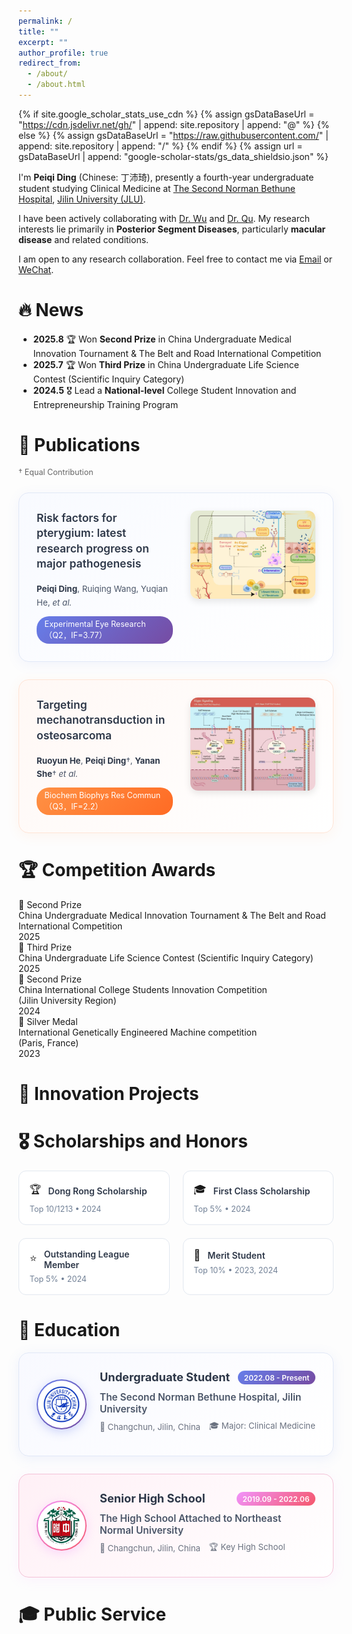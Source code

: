 ```yaml
---
permalink: /
title: ""
excerpt: ""
author_profile: true
redirect_from: 
  - /about/
  - /about.html
---
```


{% if site.google_scholar_stats_use_cdn %}
{% assign gsDataBaseUrl = "https://cdn.jsdelivr.net/gh/" | append: site.repository | append: "@" %}
{% else %}
{% assign gsDataBaseUrl = "https://raw.githubusercontent.com/" | append: site.repository | append: "/" %}
{% endif %}
{% assign url = gsDataBaseUrl | append: "google-scholar-stats/gs_data_shieldsio.json" %}

<span class='anchor' id='about-me'></span>

I'm **Peiqi Ding** (Chinese: 丁沛琦), presently a fourth-year undergraduate student studying Clinical Medicine at [The Second Norman Bethune Hospital](http://113.45.131.203:9099/home), [Jilin University (JLU)](https://www.jlu.edu.cn/).

I have been actively collaborating with [Dr. Wu](http://113.45.131.203:9099/zjtd/yjks23/ykyy32/ydbk2/content_101151) and [Dr. Qu](https://medicine.jlu.edu.cn/info/1251/13274.htm). My research interests lie primarily in **Posterior Segment Diseases**, particularly **macular disease** and related conditions.

I am open to any research collaboration. Feel free to contact me via [Email](dingpq9922@163.com) or <a href="#" onclick="showWeChatQR(); return false;">WeChat</a>.

<!-- WeChat QR Code Modal -->
<div id="wechatModal" style="display: none; position: fixed; z-index: 1000; left: 0; top: 0; width: 100%; height: 100%; background-color: rgba(0,0,0,0.5);" onclick="closeWeChatQR()">
  <div style="position: relative; margin: 10% auto; width: 300px; background: white; border-radius: 16px; padding: 2em; text-align: center; box-shadow: 0 8px 32px rgba(0,0,0,0.3);" onclick="event.stopPropagation()">
    <div style="display: flex; justify-content: space-between; align-items: center; margin-bottom: 1em;">
      <h3 style="margin: 0; color: #2d3748; font-size: 1.2em;">WeChat QR Code</h3>
      <span style="cursor: pointer; font-size: 1.5em; color: #999; font-weight: bold;" onclick="closeWeChatQR()">&times;</span>
    </div>
    <img src="images/wechat-qr.png" alt="WeChat QR Code" style="width: 200px; height: 200px; border-radius: 12px; box-shadow: 0 4px 16px rgba(0, 0, 0, 0.1); margin: 1em 0;" onerror="this.style.display='none'; this.nextElementSibling.style.display='block';" />
    <div style="display: none; padding: 1em; background: #f8f9fa; border-radius: 8px; color: #666; font-size: 0.9em;">
      📱 WeChat QR code will be displayed here<br>
      <small>Please add wechat-qr.png to the images/ folder</small>
    </div>
    <p style="color: #666; font-size: 0.9em; margin: 1em 0 0 0;">Scan to add me on WeChat</p>
  </div>
</div>

<script>
function showWeChatQR() {
  document.getElementById('wechatModal').style.display = 'block';
  document.body.style.overflow = 'hidden'; // 防止背景滚动
}

function closeWeChatQR() {
  document.getElementById('wechatModal').style.display = 'none';
  document.body.style.overflow = 'auto'; // 恢复滚动
}

// ESC键关闭弹窗
document.addEventListener('keydown', function(event) {
  if (event.key === 'Escape') {
    closeWeChatQR();
  }
});
</script>

# 🔥 News

- **2025.8** 🏆 Won **Second Prize** in China Undergraduate Medical Innovation Tournament & The Belt and Road International Competition
- **2025.7** 🏆 Won **Third Prize** in China Undergraduate Life Science Contest (Scientific Inquiry Category)
- **2024.5** 🎖️ Lead a **National-level** College Student Innovation and Entrepreneurship Training Program

<!--
# 📝 Publications 
*前面的世界，以后再来探索吧*
-->

# 📃 Publications
<div style="color: #666; font-size: 0.9em; margin-bottom: 2em;">† Equal Contribution</div>
<div style="display: grid; gap: 2em;">
  <div style="background: linear-gradient(135deg, #f8faff 0%, #ffffff 100%); border: 1px solid #e1e8f7; border-radius: 16px; padding: 2em; transition: all 0.3s ease; box-shadow: 0 4px 20px rgba(102, 126, 234, 0.08);">
    <div style="display: flex; gap: 2em; align-items: flex-start;">
      <div style="flex: 1;">
        <h3 style="color: #2d3748; font-size: 1.25em; font-weight: 600; margin: 0 0 1em 0; line-height: 1.4;">
          Risk factors for pterygium: latest research progress on major pathogenesis
        </h3>
        <div style="color: #4a5568; font-size: 0.95em; margin-bottom: 0.8em; line-height: 1.6;">
          <strong style="color: #2d3748;">Peiqi Ding</strong>, Ruiqing Wang, Yuqian He, <em>et al.</em>
        </div>
        <div style="display: inline-block; background: linear-gradient(135deg, #667eea 0%, #764ba2 100%); padding: 0.4em 1em; border-radius: 20px; color: white; font-size: 0.9em;">
          Experimental Eye Research（Q2，IF=3.77）
        </div>
      </div>
      <div style="flex: 0 0 200px;">
        <img src="images/paper1.jpg" alt="Pterygium Research Framework" style="width: 100%; border-radius: 12px; box-shadow: 0 4px 12px rgba(0, 0, 0, 0.1);" />
      </div>
    </div>
  </div>

  <div style="background: linear-gradient(135deg, #fff8f5 0%, #ffffff 100%); border: 1px solid #ffe4d5; border-radius: 16px; padding: 2em; transition: all 0.3s ease; box-shadow: 0 4px 20px rgba(255, 145, 68, 0.08);">
    <div style="display: flex; gap: 2em; align-items: flex-start;">
      <div style="flex: 1;">
        <h3 style="color: #2d3748; font-size: 1.25em; font-weight: 600; margin: 0 0 1em 0; line-height: 1.4;">
          Targeting mechanotransduction in osteosarcoma
        </h3>
        <div style="color: #4a5568; font-size: 0.95em; margin-bottom: 0.8em; line-height: 1.6;">
          <strong style="color: #2d3748;">Ruoyun He</strong>, <strong style="color: #2d3748;">Peiqi Ding</strong>†, <strong style="color: #2d3748;">Yanan She</strong>† <em>et al.</em>
        </div>
        <div style="display: inline-block; background: linear-gradient(135deg, #ff9144 0%, #ff6b24 100%); padding: 0.4em 1em; border-radius: 20px; color: white; font-size: 0.9em;">
          Biochem Biophys Res Commun（Q3，IF=2.2）
        </div>
      </div>
      <div style="flex: 0 0 200px;">
        <img src="images/paper2.jpg" alt="Osteosarcoma Research" style="width: 100%; border-radius: 12px; box-shadow: 0 4px 12px rgba(0, 0, 0, 0.1);" />
      </div>
    </div>
  </div>
</div>

# 🏆 Competition Awards

<div class="award-item">
  <span class="award-medal silver">🥈 Second Prize</span>
  <div class="award-details">
    <div class="award-title">China Undergraduate Medical Innovation Tournament & The Belt and Road International Competition</div>
    <div class="award-year">2025</div>
  </div>
</div>

<div class="award-item">
  <span class="award-medal bronze">🥉 Third Prize</span>
  <div class="award-details">
    <div class="award-title">China Undergraduate Life Science Contest (Scientific Inquiry Category)</div>
    <div class="award-year">2025</div>
  </div>
</div>

<div class="award-item">
  <span class="award-medal silver">🥈 Second Prize</span>
  <div class="award-details">
    <div class="award-title">China International College Students Innovation Competition</div>
    <div class="award-location">(Jilin University Region)</div>
    <div class="award-year">2024</div>
  </div>
</div>

<div class="award-item">
  <span class="award-medal silver">🥈 Silver Medal</span>
  <div class="award-details">
    <div class="award-title">International Genetically Engineered Machine competition</div>
    <div class="award-location">(Paris, France)</div>
    <div class="award-year">2023</div>
  </div>
</div>

# 📃 Innovation Projects



# 🎖 Scholarships and Honors

<div style="display: grid; grid-template-columns: repeat(2, 1fr); gap: 1.5em;">
  <div style="background: #ffffff; border: 1px solid #e2e8f0; border-radius: 12px; padding: 1.2em;">
    <div style="display: flex; align-items: center; gap: 0.8em; margin-bottom: 0.5em;">
      <span style="font-size: 1.2em;">🏆</span>
      <h3 style="color: #2d3748; font-size: 1em; font-weight: 600; margin: 0;">Dong Rong Scholarship</h3>
    </div>
    <div style="color: #718096; font-size: 0.9em;">
      Top 10/1213 • 2024
    </div>
  </div>

  <div style="background: #ffffff; border: 1px solid #e2e8f0; border-radius: 12px; padding: 1.2em;">
    <div style="display: flex; align-items: center; gap: 0.8em; margin-bottom: 0.5em;">
      <span style="font-size: 1.2em;">🎓</span>
      <h3 style="color: #2d3748; font-size: 1em; font-weight: 600; margin: 0;">First Class Scholarship</h3>
    </div>
    <div style="color: #718096; font-size: 0.9em;">
      Top 5% • 2024
    </div>
  </div>

  <div style="background: #ffffff; border: 1px solid #e2e8f0; border-radius: 12px; padding: 1.2em;">
    <div style="display: flex; align-items: center; gap: 0.8em; margin-bottom: 0.5em;">
      <span style="font-size: 1.2em;">⭐</span>
      <h3 style="color: #2d3748; font-size: 1em; font-weight: 600; margin: 0;">Outstanding League Member</h3>
    </div>
    <div style="color: #718096; font-size: 0.9em;">
      Top 5% • 2024
    </div>
  </div>

  <div style="background: #ffffff; border: 1px solid #e2e8f0; border-radius: 12px; padding: 1.2em;">
    <div style="display: flex; align-items: center; gap: 0.8em; margin-bottom: 0.5em;">
      <span style="font-size: 1.2em;">🌟</span>
      <h3 style="color: #2d3748; font-size: 1em; font-weight: 600; margin: 0;">Merit Student</h3>
    </div>
    <div style="color: #718096; font-size: 0.9em;">
      Top 10% • 2023, 2024
    </div>
  </div>
</div>

# 📖 Education

<div style="background: linear-gradient(135deg, #f8f9ff 0%, #ffffff 100%); border: 1px solid #e1e8f7; border-radius: 16px; padding: 2em; margin-bottom: 2em; box-shadow: 0 4px 20px rgba(102, 126, 234, 0.1); transition: all 0.3s ease;">
  <div style="display: flex; align-items: center; gap: 1.5em;">
    <div style="flex: 0 0 80px;">
      <div style="width: 80px; height: 80px; border-radius: 50%; background: linear-gradient(135deg, #667eea 0%, #764ba2 100%); display: flex; align-items: center; justify-content: center; box-shadow: 0 4px 16px rgba(102, 126, 234, 0.3); position: relative;">
        <img src="images/jlu-logo.jpg" alt="Jilin University Logo" style="width: 60px; height: 60px; border-radius: 50%; object-fit: contain; background: white; padding: 8px; position: absolute;" onload="this.style.display='block';" onerror="this.style.display='none'; this.parentElement.querySelector('.fallback').style.display='flex';" />
        <div class="fallback" style="display: flex; color: white; font-weight: bold; font-size: 1.1em; align-items: center; justify-content: center; width: 100%; height: 100%; text-align: center;">JLU</div>
      </div>
    </div>
    <div style="flex: 1;">
      <div style="display: flex; justify-content: space-between; align-items: center; margin-bottom: 0.8em;">
        <h3 style="color: #2d3748; font-size: 1.3em; font-weight: 700; margin: 0; line-height: 1.2;">Undergraduate Student</h3>
        <span style="background: linear-gradient(135deg, #667eea 0%, #764ba2 100%); color: white; padding: 0.3em 0.8em; border-radius: 20px; font-size: 0.85em; font-weight: 600;">2022.08 - Present</span>
      </div>
      <div style="color: #4a5568; font-size: 1.1em; margin-bottom: 0.5em; font-weight: 600;">
        The Second Norman Bethune Hospital, Jilin University
      </div>
      <div style="display: flex; align-items: center; gap: 1em; margin-bottom: 0.5em;">
        <span style="color: #6b7280; font-size: 0.95em;">📍 Changchun, Jilin, China</span>
        <span style="color: #6b7280; font-size: 0.95em;">🎓 Major: Clinical Medicine</span>
      </div>
    </div>
  </div>
</div>

<div style="background: linear-gradient(135deg, #fff0f6 0%, #ffffff 100%); border: 1px solid #f4c2d7; border-radius: 16px; padding: 2em; margin-bottom: 2em; box-shadow: 0 4px 20px rgba(240, 147, 251, 0.1); transition: all 0.3s ease;">
  <div style="display: flex; align-items: center; gap: 1.5em;">
    <div style="flex: 0 0 80px;">
      <div style="width: 80px; height: 80px; border-radius: 50%; background: linear-gradient(135deg, #f093fb 0%, #f5576c 100%); display: flex; align-items: center; justify-content: center; box-shadow: 0 4px 16px rgba(240, 147, 251, 0.3); position: relative;">
        <img src="images/nenu-logo.png" alt="Northeast Normal University Logo" style="width: 60px; height: 60px; border-radius: 50%; object-fit: contain; background: white; padding: 8px; position: absolute;" onload="this.style.display='block';" onerror="this.style.display='none'; this.parentElement.querySelector('.fallback').style.display='flex';" />
        <div class="fallback" style="display: flex; color: white; font-weight: bold; font-size: 0.9em; align-items: center; justify-content: center; width: 100%; height: 100%; text-align: center;">NENU</div>
      </div>
    </div>
    <div style="flex: 1;">
      <div style="display: flex; justify-content: space-between; align-items: center; margin-bottom: 0.8em;">
        <h3 style="color: #2d3748; font-size: 1.3em; font-weight: 700; margin: 0; line-height: 1.2;">Senior High School</h3>
        <span style="background: linear-gradient(135deg, #f093fb 0%, #f5576c 100%); color: white; padding: 0.3em 0.8em; border-radius: 20px; font-size: 0.85em; font-weight: 600;">2019.09 - 2022.06</span>
      </div>
      <div style="color: #4a5568; font-size: 1.1em; margin-bottom: 0.5em; font-weight: 600;">
        The High School Attached to Northeast Normal University
      </div>
      <div style="display: flex; align-items: center; gap: 1em; margin-bottom: 0.5em;">
        <span style="color: #6b7280; font-size: 0.95em;">📍 Changchun, Jilin, China</span>
        <span style="color: #6b7280; font-size: 0.95em;">🏆 Key High School</span>
      </div>
    </div>
  </div>
</div>

# 🎓 Public Service



<!--
# 🎡 Activities
## Academic Services
*前面的世界，以后再来探索吧*
## Invited talks (Selected)
*前面的世界，以后再来探索吧*
-->

<!--
# 🔗 Useful Links
##  🤖 Course Recommendations

- *[高等数学-兆筱小分队](https://www.bilibili.com/video/BV1dJ411c7ab/?spm_id_from=333.788&vd_source=a8a064bcbd088bc6388119f018c52df7)*

- *[线性代数-limite](https://www.bilibili.com/video/BV1L7411a7Rz/?spm_id_from=333.999.0.0&vd_source=a8a064bcbd088bc6388119f018c52df7)*

- *[Essence of linear algebra](https://www.bilibili.com/video/BV1ys411472E/?spm_id_from=333.999.0.0&vd_source=a8a064bcbd088bc6388119f018c52df7)*

- *[Linear Algebra](https://www.youtube.com/watch?v=uUrt8xgdMbs&list=PLJV_el3uVTsNmr39gwbyV-0KjULUsN7fW)*

- *[汇编语言(王爽)](https://www.bilibili.com/video/BV1Wu411B72F/?spm_id_from=333.999.0.0&vd_source=a8a064bcbd088bc6388119f018c52df7)*

- *[c语言程序设计-翁凯](https://www.icourse163.org/spoc/course/zju-121004?tid=150003#/info)*

- *[CS231n Deep Learning for Computer Vision](http://cs231n.stanford.edu/)*

## 💻 Coding Skills

- *[GIT-菜鸟教程](https://www.runoob.com/git/git-tutorial.html)*

- *[Python最佳实践指南](http://itpcb.com/docs/pythonguide/)*

- *[Pytorch入门教程-小土堆](https://www.bilibili.com/video/BV1hE411t7RN/?spm_id_from=333.999.0.0&vd_source=a8a064bcbd088bc6388119f018c52df7)*

## 🧭 Examination or Study Guides

At present, I have no time to upload all the guides. If you need more, please send me an email (of course you need attach your grade, class and name).

-  *[网安导论知识点总结](https://github.com/1NormalGuy/1normalguy.github.io/raw/main/docs/dl.pdf)*

- *[指针数组 & 数组指针 & 二级指针 辨析](https://github.com/1NormalGuy/1normalguy.github.io/raw/main/docs/points.pdf)*

- *[2023年（2024届）网安院保研打分细则](https://github.com/1NormalGuy/1normalguy.github.io/raw/main/docs/2023baoyan.pdf)*

- *[武汉大学毕业论文&实验报告latex模版-overleaf](https://cn.overleaf.com/latex/templates/tagged/whu)*

-->

<!--## 📚 Textbooks

At present, I have no time to upload all the textbooks. If you need more, please send me an email (of course you need attach your grade, class and name).

- *[高等数学（下）-武汉大学](https://github.com/1NormalGuy/1normalguy.github.io/raw/main/docs\高等数学(上).pdf)*
-->


<!--
- 计算机设计大赛经验分享, Spring 2023. \[[Slides](https://github.com/AntigoneRandy/antigonerandy.github.io/raw/main/docs/ComputerDeignCompetition.pdf)\]

- 竞赛经验漫谈, Fall 2022. \[[Slides](https://github.com/AntigoneRandy/antigonerandy.github.io/raw/main/docs/Competitions-2022Fall.pdf)\]

- 新老生经验交流会, Fall 2021. \[[Slides and Other Materials](https://github.com/AntigoneRandy/antigonerandy.github.io/raw/main/docs/ExperienceSharing2021Winter.zip)\]
-->


<!--
$^\dagger$: equal contribution, $^*$: corresponding author
-->
<!-- ## 🛰️ Geoinformatics & Remote Sensing
- [Optimized Design Method for Satellite Constellation Configuration Based on Real-time Coverage Area Evaluation](https://ieeexplore.ieee.org/document/9963835)   
Jiahao Zhou, **Boheng Li**, Qingxiang Meng   
*The 29th International Conference on Geoinformatics (CPGIS), 2022*

- [Comprehensive Evaluation of Emergency Shelters in Wuhan City Based on GIS](https://ieeexplore.ieee.org/document/9963810)   
Tingyu Luo, **Boheng Li**, Jiahao Zhou, Qingxiang Meng   
*The 29th International Conference on Geoinformatics (CPGIS), 2022* -->

<!-- ## 🤖️ AI Security, Privacy & Intellectual Property (IP) Protection -->
<!--
- [What can Discriminator do? Towards Box-free Ownership Verification of Generative Adversarial Networks](https://arxiv.org/abs/2307.15860)   
Ziheng Huang$^\dagger$, **Boheng Li**$^\dagger$, Yan Cai, Run Wang, Shangwei Guo, Liming Fang, Jing Chen, Lina Wang   
*International Conference on Computer Vision (ICCV), 2023*

- [Free Fine-tuning: A Plug-and-Play Watermarking Scheme for Deep Neural Networks](https://arxiv.org/abs/2210.07809)   
Run Wang, Jixing Ren, **Boheng Li**, Tianyi She, Wenhui Zhang, Liming Fang, Jing Chen, Lina Wang  
*ACM Multimedia (MM), 2023*

- [Dual-level Interaction for Domain Adaptive Semantic Segmentation](https://arxiv.org/abs/2307.07972)   
Dongyu Yao, **Boheng Li**$^\*$   
*ICCV Workshop on Uncertainty Quantification for Computer Vision (UnCV), 2023*


Other 2 papers regarding IP protection of DL have currently been submitted to CCF-A tier conferences.
<!-- ## 🖨️ Preprints & In Submission
-->

<!-- # 💻 Internships
To be updated. -->

<!-- # 🔗 Useful Links

## Courses

- [Linear Algebra (Hung-yi Lee, NTU, 2018)](https://www.youtube.com/watch?v=uUrt8xgdMbs&list=PLJV_el3uVTsNmr39gwbyV-0KjULUsN7fW)

- [CS229: Machine Learning](https://cs229.stanford.edu/)

- [CS230 Deep Learning](https://cs230.stanford.edu/)

- [CS231n Deep Learning for Computer Vision](http://cs231n.stanford.edu/)

- [CS224n: Natural Language Processing with Deep Learning](http://web.stanford.edu/class/cs224n/)

- [CS131 Computer Vision: Foundations and Applications](http://vision.stanford.edu/teaching/cs131_fall2223/index.html)

- [北京邮电大学鲁鹏-计算机视觉 清晰版 国家级精品课程](https://www.bilibili.com/video/BV1VW4y1v7Ph/)

- [火炉课堂-深度学习 (厦门大学)](https://www.bilibili.com/video/BV1qq4y1f7Fm)

- [中科大-凸优化](https://www.bilibili.com/video/av40868517)

- [The Next Step for Machine Learning (Hung-yi Lee, NTU, 2019)](https://www.youtube.com/watch?v=XnyM3-xtxHs&list=PLJV_el3uVTsOK_ZK5L0Iv_EQoL1JefRL4)

- [人工智能的数学基础（清华出版社）](https://www.bilibili.com/video/BV15N4y1w7e1/)

- [理解机器学习](https://www.bilibili.com/video/BV1hg411h7ys)

## Writing

- 英文学术论文写作指南 \[[link](https://www.bilibili.com/video/BV1aa411H757/)\]

- 学术规范与论文写作-南开大学程明明 \[[link](https://www.bilibili.com/video/BV18F411M7YL/)\]

- [Matplotlib cheatsheets and handouts](https://matplotlib.org/cheatsheets/)

- [十分钟掌握Seaborn，进阶Python数据可视化分析](https://zhuanlan.zhihu.com/p/49035741)

- [科学写作与哲学](https://zhuanlan.zhihu.com/p/433168083)

- [绘图软件/编程大全](https://www.bilibili.com/video/BV1gR4y1y76U)

- [如何进行高质量科研论文的写作：Shui Yu 悉尼科技大学](https://www.bilibili.com/video/BV1a8411s7Nr?p=1)

## 💻 Coding Skills

- Python最佳实践指南 \[[link](http://itpcb.com/docs/pythonguide/)\]

- Python Cookbook 3rd Edition Documentation \[[link](http://itpcb.com/docs/python3cookbook/)\]

- 🥡 Git 菜单 \[[link](http://itpcb.com/docs/gitrecipes/)\]

- Linux 基础与工具教程 \[[link](http://itpcb.com/docs/linuxtools/base/index.html)\]

## 🤖️ Artificial Intelligence & Deep Learning

- 新手如何入门pytorch？ \[[link](https://www.zhihu.com/question/55720139/answer/2788304721)\]

- 人工智能与Pytorch深度学习 \[[link](https://space.bilibili.com/100682193/channel/collectiondetail?sid=689091)\]

- [A PyTorch Tools, best practices & Styleguide](https://github.com/IgorSusmelj/pytorch-styleguide)

## Roadmap

- [科研人必看！盘点那些最好用的 AI 学术科研工具](https://zhuanlan.zhihu.com/p/153279496)

- [本科生如何自学机器学习？](https://www.zhihu.com/question/332726203/answer/737596538)

- [计算机视觉中的对抗样本 (Adversarial example)](https://zhuanlan.zhihu.com/p/352456539)

- [简单梳理一下机器学习可解释性 (Interpretability)](https://zhuanlan.zhihu.com/p/141013178)

## Misc

- [网络安全领域的科学研究和论文发表 美国西北大学 Xinyu Xing](https://www.bilibili.com/video/BV1Le4y1S7uw)

- [CVPR 9999 Best Paper——《一种加辣椒的番茄炒蛋》](https://zhuanlan.zhihu.com/p/433237905)

- [深度学习理论与实践---深度学习中的信息论：熵、最短编码、交叉熵与互信息](https://zhuanlan.zhihu.com/p/565412701)

- [Pytorch实验代码的亿些小细节](https://github.com/ahangchen/windy-afternoon/blob/master/ml/pratice/torch_best_practice.md)

- [【万字长文详解】Python库collections，让你击败99%的Pythoner](https://zhuanlan.zhihu.com/p/343747724)

- [记一次神奇的 Rebuttal 经历](https://zhuanlan.zhihu.com/p/353761920)

- [精美的终端工具 - Rich](https://www.zhihu.com/question/317758961/answer/2627662722)

- [有没有什么可以节省大量时间的 Deep Learning 效率神器？-深度学习可视化中间变量的神器Visualizer](https://www.zhihu.com/question/384519338/answer/2620414587)

- [AI-research-tools](https://github.com/bighuang624/AI-research-tools/blob/master/README.md#ai-research-tools)

- [自动超参数搜索工具optuna](https://github.com/optuna/optuna)

- [科研写作技巧](https://www.zhihu.com/question/528654768/answer/2452424449) -->
